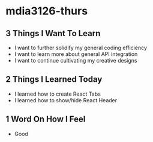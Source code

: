 # mdia3126-thurs

## 3 Things I Want To Learn
- I want to further solidify my general coding efficiency
- I want to learn more about general API integration
- I want to continue cultivating my creative designs

## 2 Things I Learned Today
- I learned how to create React Tabs
- I learned how to show/hide React Header

## 1 Word On How I Feel
- Good